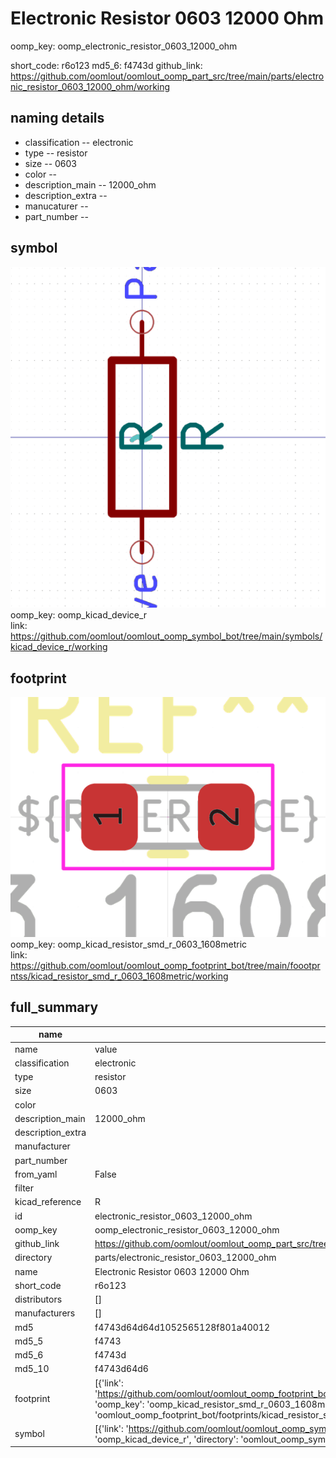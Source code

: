 # Electronic Resistor 0603 12000 Ohm
oomp_key: oomp_electronic_resistor_0603_12000_ohm 


short_code: r6o123
md5_6: f4743d
github_link: https://github.com/oomlout/oomlout_oomp_part_src/tree/main/parts/electronic_resistor_0603_12000_ohm/working
## naming details
* classification -- electronic
* type -- resistor
* size -- 0603
* color -- 
* description_main -- 12000_ohm
* description_extra -- 
* manucaturer -- 
* part_number -- 



## symbol

![](symbol/0/working/working_600.png)  
oomp_key: oomp_kicad_device_r  
link: https://github.com/oomlout/oomlout_oomp_symbol_bot/tree/main/symbols/kicad_device_r/working  

## footprint

![](footprint/0/working/working_600.png)  
oomp_key: oomp_kicad_resistor_smd_r_0603_1608metric  
link: https://github.com/oomlout/oomlout_oomp_footprint_bot/tree/main/foootprntss/kicad_resistor_smd_r_0603_1608metric/working  

## full_summary
| name | value | 
| --- | --- | 
| name | value | 
| classification | electronic | 
| type | resistor | 
| size | 0603 | 
| color |  | 
| description_main | 12000_ohm | 
| description_extra |  | 
| manufacturer |  | 
| part_number |  | 
| from_yaml | False | 
| filter |  | 
| kicad_reference | R | 
| id | electronic_resistor_0603_12000_ohm | 
| oomp_key | oomp_electronic_resistor_0603_12000_ohm | 
| github_link | https://github.com/oomlout/oomlout_oomp_part_src/tree/main/parts/electronic_resistor_0603_12000_ohm/working | 
| directory | parts/electronic_resistor_0603_12000_ohm | 
| name | Electronic Resistor 0603 12000 Ohm | 
| short_code | r6o123 | 
| distributors | [] | 
| manufacturers | [] | 
| md5 | f4743d64d64d1052565128f801a40012 | 
| md5_5 | f4743 | 
| md5_6 | f4743d | 
| md5_10 | f4743d64d6 | 
| footprint | [{'link': 'https://github.com/oomlout/oomlout_oomp_footprint_bot/tree/main/foootprntss/kicad_resistor_smd_r_0603_1608metric', 'oomp_key': 'oomp_kicad_resistor_smd_r_0603_1608metric', 'directory': 'oomlout_oomp_footprint_bot/footprints/kicad_resistor_smd_r_0603_1608metric//working/working.kicad_mod'}] | 
| symbol | [{'link': 'https://github.com/oomlout/oomlout_oomp_symbol_bot/tree/main/symbols/kicad_device_r', 'oomp_key': 'oomp_kicad_device_r', 'directory': 'oomlout_oomp_symbol_bot/symbols/kicad_device_r//working/working.kicad_sym'}] | 
